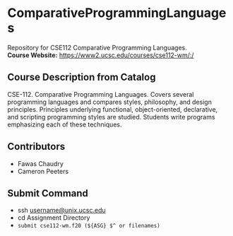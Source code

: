 # ComparativeProgrammingLanguages
Repository for CSE112 Comparative Programming Languages.
<br/>
**Course Website:** https://www2.ucsc.edu/courses/cse112-wm/:/

##  Course Description from Catalog 
CSE-112. Comparative Programming Languages. Covers several programming languages and compares styles, philosophy,
and design principles. Principles underlying functional, object-oriented, declarative, and scripting programming
styles are studied. Students write programs emphasizing each of these techniques.

## Contributors
* Fawas Chaudry
* Cameron Peeters

## Submit Command
* ssh username@unix.ucsc.edu
* cd Assignment Directory
* `submit cse112-wm.f20 (${ASG} $^ or filenames)`
